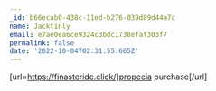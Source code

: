 ```yaml
---
_id: b66ecab0-438c-11ed-b276-039d89d44a7c
name: Jacktinly
email: e7ae0ea6ce9324c3bdc1738efaf303f7
permalink: false
date: '2022-10-04T02:31:55.665Z'
---
```

[url=https://finasteride.click/]propecia purchase[/url]
